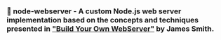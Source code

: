 
### 🧱 node-webserver - A custom Node.js web server implementation based on the concepts and techniques presented in ["Build Your Own WebServer"](https://build-your-own.org/webserver/) by James Smith.
